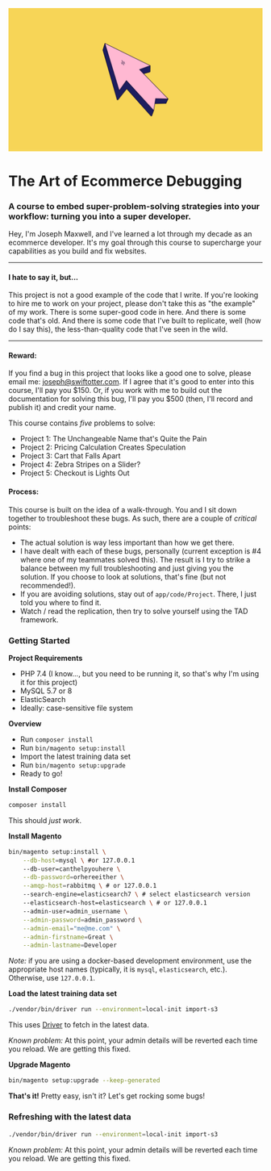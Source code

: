 ![](pub/media/course-title.png)

# The Art of Ecommerce Debugging
### A course to embed super-problem-solving strategies into your workflow: turning you into a super developer.

Hey, I'm Joseph Maxwell, and I've learned a lot through my decade as an ecommerce developer.
It's my goal through this course to supercharge your capabilities as you build and fix websites.

---
#### I hate to say it, but...
This project is not a good example of the code that I  write. If you're looking to hire me to work on your project,
please don't take this as "the example" of my work. There is some super-good code in here. And there is
some code that's old. And there is some code that I've built to replicate, well (how do I say this), the less-than-quality
code that I've seen in the wild.

---

#### Reward:
If you find a bug in this project that looks like a good one to solve, please email me: joseph@swiftotter.com. If I
agree that it's good to enter into this course, I'll pay you $150. Or, if you work with me to build out the documentation
for solving this bug, I'll pay you $500 (then, I'll record and publish it) and credit your name.

This course contains *five* problems to solve:

* Project 1: The Unchangeable Name that's Quite the Pain
* Project 2: Pricing Calculation Creates Speculation
* Project 3: Cart that Falls Apart
* Project 4: Zebra Stripes on a Slider?
* Project 5: Checkout is Lights Out

#### Process:
This course is built on the idea of a walk-through. You and I sit down together to troubleshoot these bugs. As such,
there are a couple of _critical_ points:
* The actual solution is way less important than how we get there.
* I have dealt with each of these bugs, personally (current exception is #4 
  where one of my teammates solved this). The result is I try to strike a 
  balance between my full troubleshooting and just giving you the solution. 
  If you choose to look at solutions, that's fine (but not recommended!).
* If you are avoiding solutions, stay out of `app/code/Project`. There, I 
  just told you where to find it.
* Watch / read the replication, then try to solve yourself using the TAD 
  framework.

### Getting Started

**Project Requirements**
* PHP 7.4 (I know..., but you need to be running it, so that's why I'm using it for this project)
* MySQL 5.7 or 8
* ElasticSearch
* Ideally: case-sensitive file system

**Overview**
* Run `composer install`
* Run `bin/magento setup:install`
* Import the latest training data set
* Run `bin/magento setup:upgrade`
* Ready to go!

**Install Composer**
```bash
composer install
```

This should _just work_.

**Install Magento**
```bash
bin/magento setup:install \
    --db-host=mysql \ #or 127.0.0.1
    --db-user=canthelpyouhere \
    --db-password=orhereeither \
    --amqp-host=rabbitmq \ # or 127.0.0.1
    --search-engine=elasticsearch7 \ # select elasticsearch version
    --elasticsearch-host=elasticsearch \ # or 127.0.0.1
    --admin-user=admin_username \
    --admin-password=admin_password \
    --admin-email="me@me.com" \
    --admin-firstname=Great \
    --admin-lastname=Developer
```

_Note:_ if you are using a docker-based development environment, use the appropriate host names (typically, it is `mysql`, `elasticsearch`, etc.).
Otherwise, use `127.0.0.1`.

**Load the latest training data set**
```bash
./vendor/bin/driver run --environment=local-init import-s3
```

This uses [Driver](https://github.com/SwiftOtter/Driver) to fetch in the latest data.

_Known problem:_ At this point, your admin details will be reverted each time you reload. We are getting this
fixed.

**Upgrade Magento**
```bash
bin/magento setup:upgrade --keep-generated
```

**That's it!**
Pretty easy, isn't it? Let's get rocking some bugs!

### Refreshing with the latest data
```bash
./vendor/bin/driver run --environment=local-init import-s3
```

_Known problem:_ At this point, your admin details will be reverted each time you reload. We are getting this
fixed.

